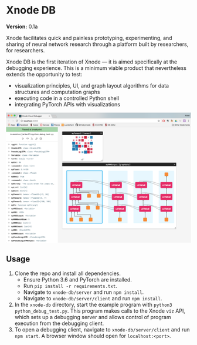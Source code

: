 # Xnode DB
**Version:** 0.1a

Xnode facilitates quick and painless prototyping, experimenting, and sharing of neural network research through a
platform built by researchers, for researchers.

Xnode DB is the first iteration of Xnode — it is aimed specifically at the debugging experience. This is a minimum 
viable product that nevertheless extends the opportunity to test:

- visualization principles, UI, and graph layout algorithms for data structures and computation graphs
- executing code in a controlled Python shell
- integrating PyTorch APIs with visualizations

![Xnode DB Screenshot](./screenshot.png)

## Usage
1. Clone the repo and install all dependencies.
    - Ensure Python 3.6 and PyTorch are installed.
    - Run `pip install -r requirements.txt`.
    - Navigate to `xnode-db/server` and run `npm install`.
    - Navigate to `xnode-db/server/client` and run `npm install`.
2. In the `xnode-db` directory, start the example program with `python3 python_debug_test.py`. This program makes calls to the Xnode `viz` API, which sets up a debugging server and allows control of program execution from the debugging client.
3. To open a debugging client, navigate to `xnode-db/server/client` and run `npm start`. A browser window should open for `localhost:<port>`.
